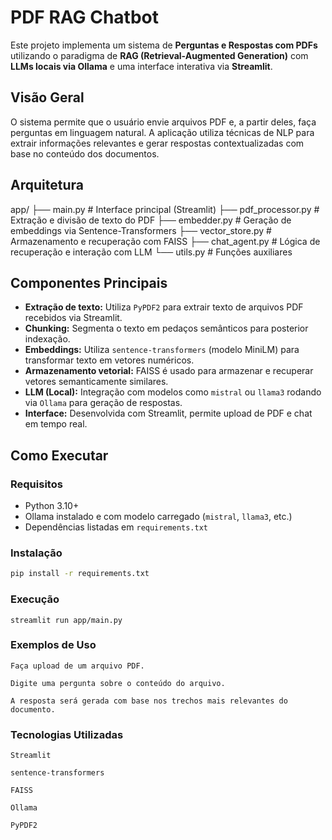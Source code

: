 # PDF RAG Chatbot

Este projeto implementa um sistema de **Perguntas e Respostas com PDFs** utilizando o paradigma de **RAG (Retrieval-Augmented Generation)** com **LLMs locais via Ollama** e uma interface interativa via **Streamlit**.

## Visão Geral

O sistema permite que o usuário envie arquivos PDF e, a partir deles, faça perguntas em linguagem natural. A aplicação utiliza técnicas de NLP para extrair informações relevantes e gerar respostas contextualizadas com base no conteúdo dos documentos.

## Arquitetura

app/
├── main.py # Interface principal (Streamlit)
├── pdf_processor.py # Extração e divisão de texto do PDF
├── embedder.py # Geração de embeddings via Sentence-Transformers
├── vector_store.py # Armazenamento e recuperação com FAISS
├── chat_agent.py # Lógica de recuperação e interação com LLM
└── utils.py # Funções auxiliares


## Componentes Principais

- **Extração de texto:** Utiliza `PyPDF2` para extrair texto de arquivos PDF recebidos via Streamlit.
- **Chunking:** Segmenta o texto em pedaços semânticos para posterior indexação.
- **Embeddings:** Utiliza `sentence-transformers` (modelo MiniLM) para transformar texto em vetores numéricos.
- **Armazenamento vetorial:** FAISS é usado para armazenar e recuperar vetores semanticamente similares.
- **LLM (Local):** Integração com modelos como `mistral` ou `llama3` rodando via `Ollama` para geração de respostas.
- **Interface:** Desenvolvida com Streamlit, permite upload de PDF e chat em tempo real.

## Como Executar

### Requisitos

- Python 3.10+
- Ollama instalado e com modelo carregado (`mistral`, `llama3`, etc.)
- Dependências listadas em `requirements.txt`

### Instalação

```bash
pip install -r requirements.txt
```

### Execução

```
streamlit run app/main.py
```

### Exemplos de Uso

    Faça upload de um arquivo PDF.

    Digite uma pergunta sobre o conteúdo do arquivo.

    A resposta será gerada com base nos trechos mais relevantes do documento.

### Tecnologias Utilizadas

    Streamlit

    sentence-transformers

    FAISS

    Ollama

    PyPDF2
